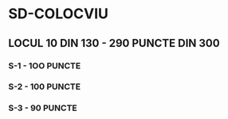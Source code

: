 # SD-COLOCVIU

## LOCUL 10 DIN 130 - 290 PUNCTE DIN 300

### S-1 - 1OO PUNCTE
### S-2 - 100 PUNCTE
### S-3 - 90 PUNCTE
